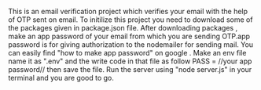 This is an email verification project which verifies your email with the help of OTP sent on email.
To initilize this project you need to download some of the packages given in package.json file.
After downloading packages , make an app password of your email from which you are sending OTP.app password is for giving authorization to the nodemailer for sending mail.
You can easily find "how to make app password" on google .
Make an env file name it as ".env" and the write code in that file as follow
                                PASS = //your app password//
then save the file.
Run the server using "node server.js" in your terminal and you are good to go.
